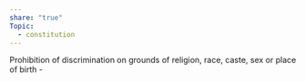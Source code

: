 ```yaml
---
share: "true"
Topic:
  - constitution
---
```

Prohibition of discrimination on grounds of religion, race, caste, sex or place of birth - 